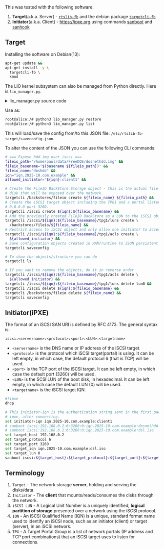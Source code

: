 This was tested with the following software:
1. **Target**(a.k.a. Server) -
  [`rtslib-fb`](https://github.com/open-iscsi/rtslib-fb) and the debian package
  [`targetcli-fb`](https://packages.debian.org/bookworm/targetcli-fb)
2. **Initiator**(a.k.a. Client) - https://ipxe.org using commands
  [sanboot](https://ipxe.org/cmd/sanboot) and
  [sanhook](https://ipxe.org/cmd/sanhook)

## Target
Installing the software on Debian(13):
```sh
apt-get update &&
apt-get install -y \
  targetcli-fb \
  kmod
```

The LIO kernel subsystem can also be managed from Python directly. Here is
`lio_manager.py`.
<details>
<summary>lio_manager.py source code</summary>

```py
# Author: AI
import sys
import os
import json
from rtslib_fb.root import RTSRoot
from rtslib_fb.utils import RTSLibError

# --- Configuration ---
# This path must match where you store your configuration
CONFIG_PATH = '/etc/rtslib-fb-target/saveconfig.json'

def initialize_root():
    """Initializes the connection to the LIO kernel subsystem (configfs)."""
    try:
        # We use the minimal constructor, as learned from the debugging process
        return RTSRoot()
    except Exception as e:
        print(f"\n[ERROR] Failed to initialize LIO connection to kernel (configfs).")
        print(f"The root cause is likely a low-level permission or missing kernel module.")
        print(f"Details: {e}")
        sys.exit(1)

def restore_config():
    """Restores the configuration from the saved JSON file."""
    root = initialize_root()

    if not os.path.exists(CONFIG_PATH):
        print(f"[FATAL] Configuration file not found at: {CONFIG_PATH}")
        sys.exit(1)

    try:
        print(f"[INFO] Reading configuration from: {CONFIG_PATH}")
        with open(CONFIG_PATH, 'r') as f:
            config_data = json.load(f)

        print("[INFO] Attempting to restore configuration to kernel...")
        # Restore with target and storage object arguments (no 'auth' or 'check_existing')
        errors = root.restore(config_data, target=True, storage_object=True)

        if errors:
            print("[SUCCESS] Configuration restored with non-fatal issues (often cleanup errors).")
            # print("Non-fatal errors encountered:")
            # for error in errors:
            #     print(f"  - {error}")
        else:
            print("[SUCCESS] LIO configuration fully restored and active.")

    except Exception as e:
        print(f"\n[CRITICAL FAILURE] Failed to restore configuration: {e}")
        sys.exit(1)

def save_config():
    """Saves the current active configuration from the kernel to the JSON file."""
    root = initialize_root()

    try:
        print(f"[INFO] Saving active configuration to: {CONFIG_PATH}")
        root.save_to_file(CONFIG_PATH)
        print("[SUCCESS] Configuration saved.")
    except Exception as e:
        print(f"\n[CRITICAL FAILURE] Failed to save configuration: {e}")
        print("Check write permissions for the configuration directory.")
        sys.exit(1)


def list_config():
    """Prints the current configuration tree (equivalent to 'ls')."""
    root = initialize_root()
    # Note: We can't use root.print_config() directly as it may not exist in this rtslib version.
    print("\n--- ACTIVE LIO CONFIGURATION (Manual Dump) ---")

    # Simple dump of the current active configuration
    try:
        config_dump = json.dumps(root.dump(), indent=4)
        print(config_dump)
        print("---------------------------------------------")
        print("[INFO] Target is currently active in kernel.")
    except Exception as e:
        print(f"[ERROR] Could not dump configuration tree: {e}")


def show_usage():
    """Prints usage instructions."""
    script_path = os.path.basename(sys.argv[0])
    print(f"\nUsage: python3 {script_path} <command>")
    print("\nCommands:")
    print("  restore  - Loads the configuration from the JSON file into the kernel (use after boot or config change).")
    print("  save     - Saves the current kernel state to the JSON file.")
    print("  list     - Prints the current active configuration tree in JSON format.")
    print("  status   - Alias for 'list'.")
    sys.exit(1)

if __name__ == "__main__":
    if len(sys.argv) < 2:
        show_usage()

    command = sys.argv[1].lower()

    if command == 'restore':
        restore_config()
    elif command == 'save':
        save_config()
    elif command in ('list', 'status'):
        list_config()
    else:
        show_usage()
```
</details>

Use as:
```sh
root@alice:/# python3 lio_manager.py restore
root@alice:/# python3 lio_manager.py list
```

This will load/save the config from/to this JSON file:
`/etc/rtslib-fb-target/saveconfig.json`.

To alter the content of the JSON you can use the following CLI commands:

```sh
# === Expose hdd.img over iscsi ===
fileio_path="/home/paul/data/FreeDOS/dosnethdd.img" &&
fileio_basename="$(basename ${fileio_path})" &&
fileio_name="doshdd" &&
iqn="iqn.2025-10.com.example" &&
allowed_initiator="${iqn}:client1" &&

# Create the FileIO BackStore Storage object - this is the actual file on the
# disk that will be exposed over the network.
targetcli /backstores/fileio create ${fileio_name} ${fileio_path} &&
# Create the iSCSI target object including the TPG1 and a portal listening on
# 0.0.0.0 port 3260.
targetcli /iscsi create ${iqn}:${fileio_basename} &&
# Add the previously created FileIO BackStore as a LUN to the iSCSI object. 
targetcli /iscsi/${iqn}:${fileio_basename}/tpg1/luns create \
  /backstores/fileio/${fileio_name} &&
# Restrict access to iSCSI object and only allow one initiator to access it.
targetcli /iscsi/${iqn}:${fileio_basename}/tpg1/acls create \
  ${allowed_initiator} &&
# Save configuration objects created in RAM/runtime to JSON persistent storage.
targetcli saveconfig

# To show the objects/structure you can do
targetcli ls

# If you want to remove the objects, do it in reverse order
targetcli /iscsi/${iqn}:${fileio_basename}/tpg1/acls delete \
  ${allowed_initiator} &&
targetcli /iscsi/${iqn}:${fileio_basename}/tpg1/luns delete lun0 &&
targetcli /iscsi delete ${iqn}:${fileio_basename} &&
targetcli /backstores/fileio delete ${fileio_name} &&
targetcli saveconfig
```

## Initiator(iPXE)
The format of an iSCSI SAN URI is defined by RFC 4173. The general syntax is:
```txt
iscsi:<servername>:<protocol>:<port>:<LUN>:<targetname>
```
- `<servername>` is the DNS name or IP address of the iSCSI target.
- `<protocol>` is the protocol which iSCSI target(portal) is using. It can be
left empty, in which case, the default protocol 6 (that is TCP) will be used.
- `<port>` is the TCP port of the iSCSI target. It can be left empty, in which
case the default port (3260) will be used.
- `<LUN>` is the SCSI LUN of the boot disk, in hexadecimal. It can be left
empty, in which case the default LUN (0) will be used.
- `<targetname>` is the iSCSI target IQN.

```sh
#!ipxe
dhcp

# This initiator-iqn is the authentication string sent in the first packet by
# ipxe, after connecting.
set initiator-iqn iqn.2025-10.com.example:client1
# sanboot iscsi:192.168.0.2:6:3260:0:iqn.2025-10.com.example:dosnethdd.img
# sanboot iscsi:192.168.0.2:6:3260:0:iqn.2025-10.com.example:dsl.iso
set target_host 192.168.0.2
set target_protocol 6
set target_port 3260
set target_iqn iqn.2025-10.com.example:dsl.iso
set target_lun 0
sanboot iscsi:${target_host}:${target_protocol}:${target_port}:${target_lun}:${target_iqn}
```

## Terminology
1. `Target` - The network storage **server**, holding and serving the
disks/data.
2. `Initiator` - The **client** that mounts/reads/consumes the disks through the
network.
3. `iSCSI LUN` - A Logical Unit Number is a uniquely identified, **logical
partition of storage** presented over a network using the iSCSI protocol.
4. `IQN` - An iSCSI Qualified Name (IQN) is a unique, standard format name used
to identify an iSCSI node, such as an initiator (client) or target (server), in
an iSCSI network.
5. `TPG` - A Target Portal Group is a list of network portals (IP address and
TCP port combinations) that an iSCSI target uses to listen for connections.
